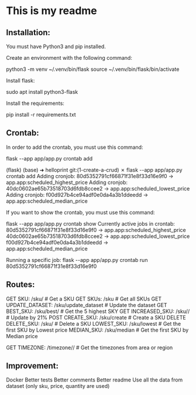 # This is my readme


## Installation:

You must have Python3 and pip installed.

Create an environment with the following command:

python3 -m venv ~/.venv/bin/flask
source ~/.venv/bin/flask/bin/activate

Install flask:

sudo apt install python3-flask

Install the requirements:

pip install -r requirements.txt




## Crontab:

In order to add the crontab, you must use this command:

flask --app app/app.py crontab add


(flask) (base) ➜  helloprint git:(1-create-a-crud) ✗ flask --app app/app.py crontab add
Adding cronjob: 80d5352791cf66871f31e8f33d16e9f0 -> app.app:scheduled_highest_price
Adding cronjob: 40dc0602ae65b73518703d6fdb8ccee2 -> app.app:scheduled_lowest_price
Adding cronjob: f00d927b4ce94adf0e0da4a3b1ddeedd -> app.app:scheduled_median_price

If you want to show the crontab, you must use this command:

flask --app app/app.py crontab show
Currently active jobs in crontab:
80d5352791cf66871f31e8f33d16e9f0 -> app.app:scheduled_highest_price
40dc0602ae65b73518703d6fdb8ccee2 -> app.app:scheduled_lowest_price
f00d927b4ce94adf0e0da4a3b1ddeedd -> app.app:scheduled_median_price

Running a specific job:
flask --app app/app.py crontab run 80d5352791cf66871f31e8f33d16e9f0

## Routes:
GET SKU: /sku/<sku> # Get a SKU
GET SKUs: /sku # Get all SKUs
GET UPDATE_DATASET: /sku/update_dataset # Update the dataset
GET BEST_SKU: /sku/best/ # Get the 5 highest SKY
GET INCREASED_SKU: /sku/<sku>/ # Update by 21%
POST CREATE_SKU: /sku/create # Create a SKU
DELETE DELETE_SKU: /sku/<sku> # Delete a SKU
LOWEST_SKU: /sku/lowest # Get the first SKU by Lowest price
MEDIAN_SKU: /sku/median # Get the first SKU by Median price

GET TIMEZONE: /timezone/<area>/<region> # Get the timezones from area or region

## Improvement: 

Docker
Better tests
Better comments
Better readme
Use all the data from dataset (only sku, price, quantity are used)